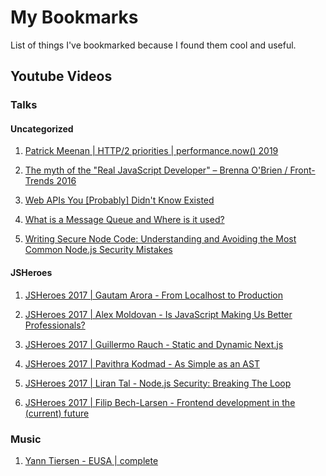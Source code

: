 # My Bookmarks

List of things I've bookmarked because I found them cool and useful.

## Youtube Videos

### Talks

#### Uncategorized

1. [Patrick Meenan | HTTP/2 priorities | performance.now() 2019](https://www.youtube.com/watch?v=sgjxuhFQktE)

2. [The myth of the "Real JavaScript Developer" – Brenna O'Brien / Front-Trends 2016](https://www.youtube.com/watch?v=Xt5qpbiqw2g)

3. [Web APIs You [Probably] Didn't Know Existed](https://www.youtube.com/watch?v=EZpdEljk5dY)

4. [What is a Message Queue and Where is it used?](https://www.youtube.com/watch?v=oUJbuFMyBDk)

5. [Writing Secure Node Code: Understanding and Avoiding the Most Common Node.js Security Mistakes](https://www.youtube.com/watch?v=QSMbk2nLTBk)

#### JSHeroes

1. [JSHeroes 2017 | Gautam Arora - From Localhost to Production](https://www.youtube.com/watch?v=-UCtcKCYlwM)

2. [JSHeroes 2017 | Alex Moldovan - Is JavaScript Making Us Better Professionals?](https://www.youtube.com/watch?v=O7pnOru0S3E)

3. [JSHeroes 2017 | Guillermo Rauch - Static and Dynamic Next.js](https://www.youtube.com/watch?v=lLNJsuXB4CI)

4. [JSHeroes 2017 | Pavithra Kodmad - As Simple as an AST](https://www.youtube.com/watch?v=LRKlqR6KY_E)

5. [JSHeroes 2017 | Liran Tal - Node.js Security: Breaking The Loop](https://www.youtube.com/watch?v=DX8FSC_7wRI)

6. [JSHeroes 2017 | Filip Bech-Larsen - Frontend development in the (current) future](https://www.youtube.com/watch?v=eLnrIZd9cd8)

### Music

1. [Yann Tiersen - EUSA | complete](https://www.youtube.com/watch?v=X_YJrbDooO8)
